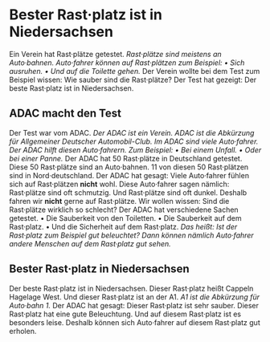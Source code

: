 # Bester Rast·platz ist in Niedersachsen

Ein Verein hat Rast·plätze getestet. 
*Rast·plätze sind meistens an Auto·bahnen.* 
*Auto·fahrer können auf Rast·plätzen zum Beispiel:* *• Sich ausruhen.* 
*• Und auf die Toilette gehen.* Der Verein wollte bei dem Test zum Beispiel wissen: Wie sauber sind die Rast·plätze? Der Test hat gezeigt: Der beste Rast·platz ist in Niedersachsen. 

## ADAC macht den Test
Der Test war vom ADAC. 
*Der ADAC ist ein Verein.* 
*ADAC ist die Abkürzung für Allgemeiner Deutscher Automobil-Club.* 
*Im ADAC sind viele Auto·fahrer.* 
*Der ADAC hilft diesen Auto·fahrern.* *Zum Beispiel:* 
*• Bei einem Unfall.* 
*• Oder bei einer Panne.* Der ADAC hat 50 Rast·plätze in Deutschland getestet. Diese 50 Rast·plätze sind an Auto·bahnen. 11 von diesen 50 Rast·plätzen sind in Nord·deutschland. 
Der ADAC hat gesagt: Viele Auto·fahrer fühlen sich auf Rast·plätzen **nicht** wohl. Diese Auto·fahrer sagen nämlich: Rast·plätze sind oft schmutzig. Und Rast·plätze sind oft dunkel. Deshalb fahren wir **nicht** gerne auf Rast·plätze. Wir wollen wissen: Sind die Rast·plätze wirklich so schlecht? 
Der ADAC hat verschiedene Sachen getestet. • Die Sauberkeit von den Toiletten. • Die Sauberkeit auf dem Rast·platz. • Und die Sicherheit auf dem Rast·platz. *Das heißt:* 
*Ist der Rast·platz zum Beispiel gut beleuchtet?* 
*Dann können nämlich Auto·fahrer andere Menschen auf dem Rast·platz gut sehen.* 

## Bester Rast·platz in Niedersachsen
Der beste Rast·platz ist in Niedersachsen. Dieser Rast·platz heißt Cappeln Hagelage West. Und dieser Rast·platz ist an der A1. 
*A1 ist die Abkürzung für Auto·bahn 1.* Der ADAC hat gesagt: Dieser Rast·platz ist sehr sauber. Dieser Rast·platz hat eine gute Beleuchtung. Und auf diesem Rast·platz ist es besonders leise. Deshalb können sich Auto·fahrer auf diesem Rast·platz gut erholen. 
